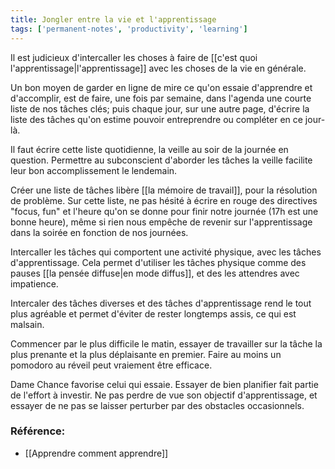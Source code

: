 ```yaml
---
title: Jongler entre la vie et l'apprentissage
tags: ['permanent-notes', 'productivity', 'learning']
---
```


Il est judicieux d'intercaller les choses à faire de [[c'est quoi l'apprentissage|l'apprentissage]] avec les choses de la vie en générale. 

Un bon moyen de garder en ligne de mire ce qu'on essaie d'apprendre et d'accomplir, est de faire, une fois par semaine, dans l'agenda une courte liste de nos tâches clés; puis chaque jour, sur une autre page, d'écrire la liste des tâches qu'on estime pouvoir entreprendre ou compléter en ce jour-là. 

Il faut écrire cette liste quotidienne, la veille au soir de la journée en question. Permettre au subconscient d'aborder les tâches la veille facilite leur bon accomplissement le lendemain. 

Créer une liste de tâches libère [[la mémoire de travail]], pour la résolution de problème. Sur cette liste, ne pas hésité à écrire en rouge des directives "focus, fun" et l'heure qu'on se donne pour finir notre journée (17h est une bonne heure), même si rien nous empêche de revenir sur l'apprentissage dans la soirée en fonction de nos journées. 

Intercaller les tâches qui comportent une activité physique, avec les tâches d'apprentissage. Cela permet d'utiliser les tâches physique comme des pauses [[la pensée diffuse|en mode diffus]], et des les attendres avec impatience. 

Intercaler des tâches diverses et des tâches d'apprentissage rend le tout plus agréable et permet d'éviter de rester longtemps assis, ce qui est malsain.

Commencer par le plus difficile le matin, essayer de travailler sur la tâche la plus prenante et la plus déplaisante en premier. Faire au moins un pomodoro au réveil peut vraiement être efficace. 

Dame Chance favorise celui qui essaie. Essayer de bien planifier fait partie de l'effort à investir. Ne pas perdre de vue son objectif d'apprentissage, et essayer de ne pas se laisser perturber par des obstacles occasionnels. 

### Référence: 
- [[Apprendre comment apprendre]]